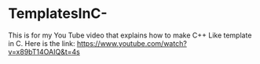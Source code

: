 # TemplatesInC-

This is for my You Tube video that explains how to make C++ Like template in C. Here is the link: https://www.youtube.com/watch?v=x89bT14OAIQ&t=4s
